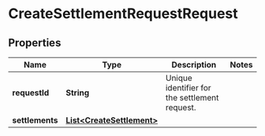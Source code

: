 

# CreateSettlementRequestRequest


## Properties

| Name | Type | Description | Notes |
|------------ | ------------- | ------------- | -------------|
|**requestId** | **String** | Unique identifier for the settlement request. |  |
|**settlements** | [**List&lt;CreateSettlement&gt;**](CreateSettlement.md) |  |  |



